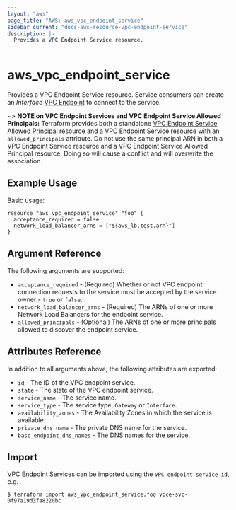```yaml
---
layout: "aws"
page_title: "AWS: aws_vpc_endpoint_service"
sidebar_current: "docs-aws-resource-vpc-endpoint-service"
description: |-
  Provides a VPC Endpoint Service resource.
---
```


# aws_vpc_endpoint_service

Provides a VPC Endpoint Service resource.
Service consumers can create an _Interface_ [VPC Endpoint](vpc_endpoint.html) to connect to the service.

~> **NOTE on VPC Endpoint Services and VPC Endpoint Service Allowed Principals:** Terraform provides
both a standalone [VPC Endpoint Service Allowed Principal](vpc_endpoint_service_allowed_principal.html) resource
and a VPC Endpoint Service resource with an `allowed_principals` attribute. Do not use the same principal ARN in both
a VPC Endpoint Service resource and a VPC Endpoint Service Allowed Principal resource. Doing so will cause a conflict
and will overwrite the association.

## Example Usage

Basic usage:

```hcl
resource "aws_vpc_endpoint_service" "foo" {
  acceptance_required = false
  network_load_balancer_arns = ["${aws_lb.test.arn}"]
}
```

## Argument Reference

The following arguments are supported:

* `acceptance_required` - (Required) Whether or not VPC endpoint connection requests to the service must be accepted by the service owner - `true` or `false`.
* `network_load_balancer_arns` - (Required) The ARNs of one or more Network Load Balancers for the endpoint service.
* `allowed_principals` - (Optional) The ARNs of one or more principals allowed to discover the endpoint service.

## Attributes Reference

In addition to all arguments above, the following attributes are exported:

* `id` - The ID of the VPC endpoint service.
* `state` - The state of the VPC endpoint service.
* `service_name` - The service name.
* `service_type` - The service type, `Gateway` or `Interface`.
* `availability_zones` - The Availability Zones in which the service is available.
* `private_dns_name` - The private DNS name for the service.
* `base_endpoint_dns_names` - The DNS names for the service.

## Import

VPC Endpoint Services can be imported using the `VPC endpoint service id`, e.g.

```
$ terraform import aws_vpc_endpoint_service.foo vpce-svc-0f97a19d3fa8220bc
```
